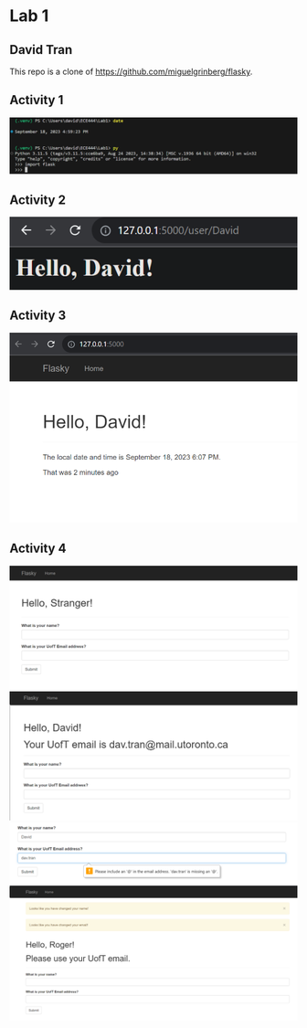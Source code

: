 # Lab 1
## David Tran
This repo is a clone of https://github.com/miguelgrinberg/flasky.

## Activity 1
![](/media/P1.png)

## Activity 2
![](/media/P2.png)

## Activity 3
![](/media/P3.png)

## Activity 4
![](/media/P4-1.png)
![](/media/P4-2.png)
![](/media/P4-3.png)
![](/media/P4-4.png)
